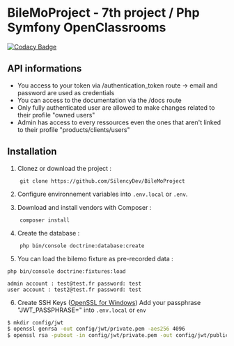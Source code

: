 # BileMoProject - 7th project / Php Symfony OpenClassrooms 

[![Codacy Badge](https://app.codacy.com/project/badge/Grade/2d76ecbc4ce2463bacb51a4026b0ba5b)](https://www.codacy.com/manual/SilencyDev/BileMoProject?utm_source=github.com&amp;utm_medium=referral&amp;utm_content=SilencyDev/BileMoProject&amp;utm_campaign=Badge_Grade)

## API informations
* You access to your token via /authentication_token route -> email and password are used as credentials
* You can access to the documentation via the /docs route
* Only fully authenticated user are allowed to make changes related to their profile "owned users"
* Admin has access to every ressources even the ones that aren't linked to their profile "products/clients/users"

## Installation
1. Clonez or download the project :
```
    git clone https://github.com/SilencyDev/BileMoProject
```
2. Configure environnement variables into `.env.local` or `.env`.

3. Download and install vendors with Composer :
```
    composer install
```
4. Create the database :
```
    php bin/console doctrine:database:create
```
5. You can load the bilemo fixture as pre-recorded data :
```
php bin/console doctrine:fixtures:load

admin account : test@test.fr password: test
user account : test2@test.fr password: test
```
6. Create SSH Keys ([OpenSSL for Windows](https://slproweb.com/products/Win32OpenSSL.html))
Add your passphrase "JWT_PASSPHRASE=" into `.env.local` or `env`
```bash
$ mkdir config/jwt
$ openssl genrsa -out config/jwt/private.pem -aes256 4096
$ openssl rsa -pubout -in config/jwt/private.pem -out config/jwt/public.pem
```